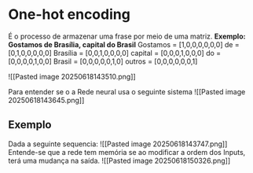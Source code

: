 # One-hot encoding
É o processo de armazenar uma frase por meio de uma matriz.
**Exemplo:**
	**Gostamos de Brasília, capital do Brasil**
	Gostamos = [1,0,0,0,0,0,0]
	de =             [0,1,0,0,0,0,0]
	Brasília =      [0,0,1,0,0,0,0]
	capital =       [0,0,0,1,0,0,0]
	do =             [0,0,0,0,1,0,0]
	Brasil =         [0,0,0,0,0,1,0]
	outros =       [0,0,0,0,0,0,1]

![[Pasted image 20250618143510.png]]

Para entender se o a Rede neural usa o seguinte sistema
![[Pasted image 20250618143645.png]]

## Exemplo
Dada a seguinte sequencia:
![[Pasted image 20250618143747.png]]
Entende-se que a rede tem memória se ao modificar a ordem dos Inputs, terá uma mudança na saída.
![[Pasted image 20250618150326.png]]